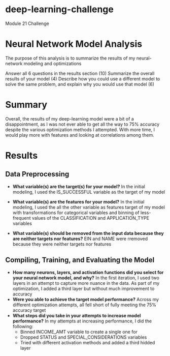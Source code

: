 # deep-learning-challenge
Module 21 Challenge

# Neural Network Model Analysis 
The purpose of this analysis is to summarize the results of my neural-network modeling and optimizations

Answer all 6 questions in the results section (10)
Summarize the overall results of your model (4)
Describe how you could use a different model to solve the same problem, and explain why you would use that model (6)

# Summary 
Overall, the results of my deep-learning model were a bit of a disappointment, as I was not ever able to get all the way to 75% accuracy despite the various optimization methods I attempted.  With more time, I would play more with features and looking at correlations among them.
# Results

## Data Preprocessing
- <b>What variable(s) are the target(s) for your model?</b>
In the initial modeling, I used the IS_SUCCESSFUL variable as the target of my model

- <b>What variable(s) are the features for your model?</b>
In the initial modeling, I used the all the other variable as features target of my model with transformations for categorical variables and binning of less-frequent values of the CLASSIFICATION and APPLICATION_TYPE variables

- <b>What variable(s) should be removed from the input data because they are neither targets nor features?</b>
EIN and NAME were rremoved because they were neither targets nor features

## Compiling, Training, and Evaluating the Model

- <b>How many neurons, layers, and activation functions did you select for your neural network model, and why?</b>
In the first iteration, I used two layers in an attempt to capture more nuance in the data.  As part of my optimization, I added a third layer but without much improvement to accuracy
- <b>Were you able to achieve the target model performance?</b>
Across my different optimization attempts, all fell short of fully meeting the 75% accuracy target
- <b>What steps did you take in your attempts to increase model 
performance?</b>
In my attempts at increasing performance, I did the following:
    * Binned INCOME_AMT variable to create a single one for 
    * Dropped STATUS and SPECIAL_CONSIDERATIONS variables
    * Tried with different activation methods and added a third hidded layer
